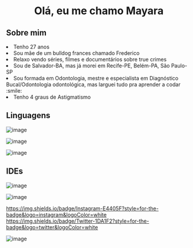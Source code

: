 <h1 align="center"> Olá, eu me chamo Mayara </h1>

<h2> Sobre mim </h2>
<li> Tenho 27 anos </li>
<li> Sou mãe de um bulldog frances chamado Frederico </li>
<li> Relaxo vendo séries, filmes e documentários sobre true crimes </li>
<li> Sou de Salvador-BA, mas já morei em Recife-PE, Belém-PA, São Paulo-SP</li>
<li> Sou formada em Odontologia, mestre e especialista em Diagnóstico Bucal/Odontologia odontológica, mas larguei tudo pra aprender a codar :smile: </li>
<li> Tenho 4 graus de Astigmatismo </li>


<h2>Linguagens</h2>

![image]({https://img.shields.io/badge/HTML5-E34F26?style=for-the-badge&logo=html5&logoColor=white})

![image]({https://img.shields.io/badge/CSS3-1572B6?style=for-the-badge&logo=css3&logoColor=white})

![image]({https://img.shields.io/badge/Python-FFD43B?style=for-the-badge&logo=python&logoColor=blue})

<h2> IDEs </h2>

![image]({https://img.shields.io/badge/Emacs-%237F5AB6.svg?&style=for-the-badge&logo=gnu-emacs&logoColor=white})

![image]({https://img.shields.io/badge/VSCode-0078D4?style=for-the-badge&logo=visual%20studio%20code&logoColor=white})
  
 
  https://img.shields.io/badge/Instagram-E4405F?style=for-the-badge&logo=instagram&logoColor=white
  https://img.shields.io/badge/Twitter-1DA1F2?style=for-the-badge&logo=twitter&logoColor=white
  
 ![image]({https://github-profile-trophy.vercel.app/?username={majhara})
